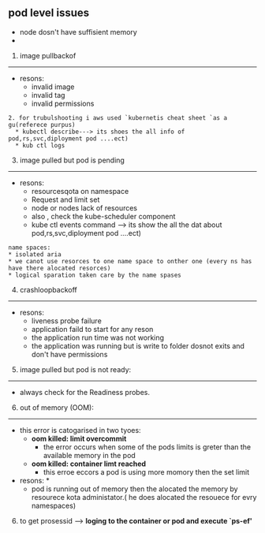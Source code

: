 pod level issues 
----------------
* node dosn't have suffisient memory
* 
1. image pullbackof
--------------------

 * resons:
    * invalid image
    * invalid tag
    * invalid permissions
```
2. for trubulshooting i aws used `kubernetis cheat sheet `as a gu(referece purpus)
  * kubectl describe---> its shoes the all info of pod,rs,svc,diployment pod ....ect)
  * kub ctl logs
```  
3. image pulled but pod is pending
-----------------------------------

 * resons:
    * resourcesqota on namespace
    * Request and limit set
    * node or nodes lack of resources
    * also , check the kube-scheduler component
    * kube ctl events command --> its show the all the dat about pod,rs,svc,diployment pod ....ect)
```
name spaces:
* isolated aria
* we canot use resorces to one name space to onther one (every ns has have there alocated resorces)
* logical sparation taken care by the name spases
```
4. crashloopbackoff
--------------------
* resons:
    * liveness probe failure
    * application faild to start for any reson
    * the application run time was not working
    * the application was running but is write to  folder dosnot exits and don't have permissions

5. image pulled but pod is not ready:
-------------------------------------
* always check for the Readiness probes.
6. out of memory (OOM):
-----------------------
* this error is catogarised in two tyoes:
   * **oom killed: limit overcommit**
      * the error occurs when some of the pods limits is greter than the available memory in the pod  
   * **oom killed: container limt reached**
     * this erroe eccors a pod is using more momory then the set limit 
* resons:
     * 
  * pod is running out of memory then the alocated the memory by resourece kota administator.( he does alocated the resouece for evry namespaces)

6.  to get prosessid --> **loging to the container or pod and execute `ps-ef'**




